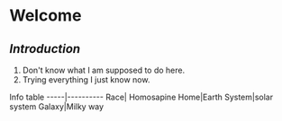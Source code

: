 # **Welcome**
## *Introduction*
1. Don't know what I am supposed to do here.
2. Trying everything I just know now.



Info table
-----|----------
Race| Homosapine
Home|Earth
System|solar system
Galaxy|Milky way
  
